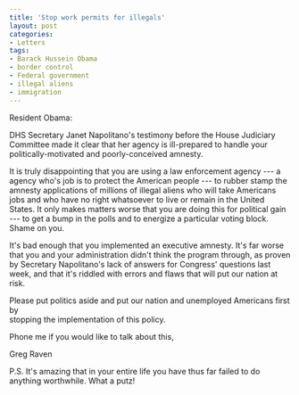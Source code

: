 ```yaml
---
title: 'Stop work permits for illegals'
layout: post
categories:
- Letters
tags:
- Barack Hussein Obama
- border control
- Federal government
- illegal aliens
- immigration
---
```


Resident Obama:

DHS Secretary Janet Napolitano's testimony before the House Judiciary Committee made it clear that her agency is ill-prepared to handle your politically-motivated and poorly-conceived amnesty.  
  
It is truly disappointing that you are using a law enforcement agency --- a agency who's job is to protect the American people --- to rubber stamp the amnesty applications of millions of illegal aliens who will take Americans jobs and who have no right whatsoever to live or remain in the United States. It only makes matters worse that you are doing this for political gain --- to get a bump in the polls and to energize a particular voting block. Shame on you.

It's bad enough that you implemented an executive amnesty. It's far worse that you and your administration didn't think the program through, as proven by Secretary Napolitano's lack of answers for Congress' questions last week, and that it's riddled with errors and flaws that will put our nation at risk.

Please put politics aside and put our nation and unemployed Americans first by  
stopping the implementation of this policy.

Phone me if you would like to talk about this,

Greg Raven

P.S. It's amazing that in your entire life you have thus far failed to do anything worthwhile. What a putz!